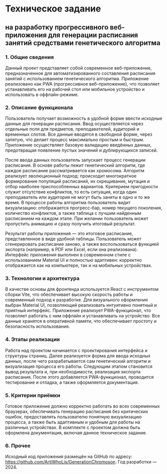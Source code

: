# Техническое задание

## на разработку прогрессивного веб-приложения для генерации расписания занятий средствами генетического алгоритма

### 1. Общие сведения

Данный проект представляет собой современное веб-приложение, предназначенное для автоматизированного составления расписания занятий с использованием генетического алгоритма. Приложение реализовано как PWA (прогрессивное веб-приложение), что позволяет устанавливать его на рабочий стол или мобильное устройство и использовать в оффлайн-режиме.

### 2. Описание функционала

Пользователь получает возможность в удобной форме ввести исходные данные для генерации расписания. Ввод осуществляется через отдельные поля для предметов, преподавателей, аудиторий и временных слотов. Все данные вводятся в свободной форме, через запятую, что делает процесс максимально простым и быстрым. Приложение осуществляет базовую валидацию введённых данных, предотвращая появление пустых значений и дублирующихся записей.

После ввода данных пользователь запускает процесс генерации расписания. В основе работы лежит генетический алгоритм, где каждое расписание рассматривается как хромосома. Алгоритм реализует эволюционный подход: происходит многократное формирование популяций расписаний, их скрещивание, мутация и отбор наиболее приспособленных вариантов. Критерием пригодности служит отсутствие конфликтов, то есть ситуация, когда один преподаватель или аудитория не могут быть заняты в одно и то же время. В процессе работы алгоритма пользователь видит визуализацию: отображается прогресс-бар, номер текущего поколения, количество конфликтов, а также таблица с лучшим найденным расписанием на каждом этапе. При желании пользователь может пропустить анимацию и сразу получить итоговый результат.

Результат работы приложения — это итоговое расписание, представленное в виде удобной таблицы. Пользователь может сгенерировать расписание заново, а также воспользоваться функцией экспорта (например, в PDF или Excel, если она реализована). Интерфейс приложения выполнен в современном стиле с использованием Material UI и полностью адаптивен: корректно отображается как на компьютере, так и на мобильных устройствах.

### 3. Технологии и архитектура

В качестве основы для фронтенда используется React с инструментом сборки Vite, что обеспечивает высокую скорость работы и современный подход к разработке. Для визуального оформления выбран Material UI, позволяющий реализовать интуитивно понятный и приятный интерфейс. Приложение реализует PWA-функционал, что позволяет работать с ним оффлайн и устанавливать на устройство. Все данные хранятся в оперативной памяти, что обеспечивает простоту и безопасность использования.

### 4. Этапы реализации

Работа над проектом начинается с проектирования интерфейса и структуры страниц. Далее реализуется форма для ввода исходных данных, после чего разрабатывается сам генетический алгоритм и визуализация процесса его работы. Следующим этапом становится вывод результата и, при необходимости, реализация экспорта расписания. После этого добавляется PWA-функционал, проводится тестирование и отладка, а также оформляется документация.

### 5. Критерии приёмки

Готовое приложение должно корректно работать во всех современных браузерах, обеспечивать генерацию расписания без критических ошибок, предоставлять пользователю понятную визуализацию процесса, а также быть адаптивным и удобным для работы на различных устройствах. В комплекте с проектом должна быть оформлена документация, включая данное техническое задание.

### 6. Прочее

Исходный код приложения размещён на GitHub по адресу: https://github.com/ArtiWhoLis/GenerationChromoson. Год разработки — 2024. 